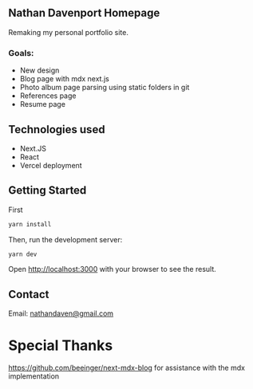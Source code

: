 ## Nathan Davenport Homepage

Remaking my personal portfolio site. 

### Goals:

- New design
- Blog page with mdx next.js
- Photo album page parsing using static folders in git
- References page
- Resume page

## Technologies used

- Next.JS
- React
- Vercel deployment

## Getting Started

First

```bash
yarn install
```

Then, run the development server:

```bash
yarn dev
```

Open [http://localhost:3000](http://localhost:3000) with your browser to see the result.

## Contact

Email: [nathandaven@gmail.com](mailto:nathandaven@gmail.com)

# Special Thanks
https://github.com/beeinger/next-mdx-blog for assistance with the mdx implementation 